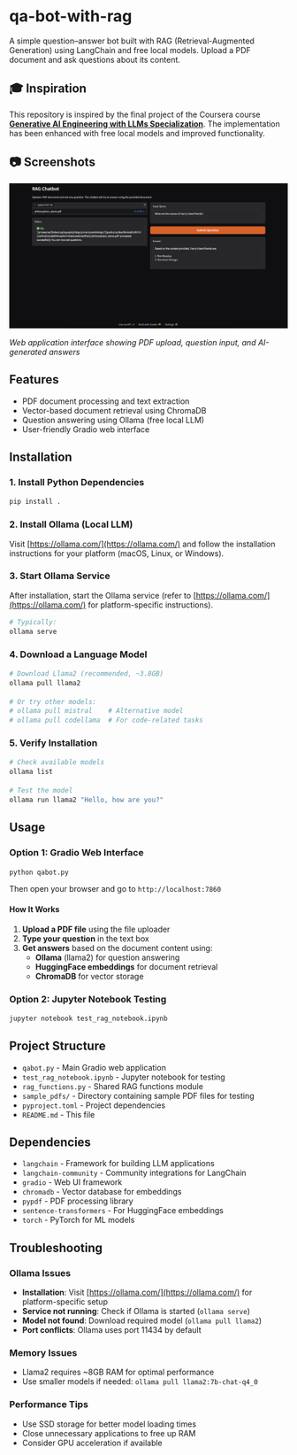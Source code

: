# qa-bot-with-rag

A simple question–answer bot built with RAG (Retrieval-Augmented Generation) using LangChain and free local models. Upload a PDF document and ask questions about its content.

## 🎓 Inspiration

This repository is inspired by the final project of the Coursera course [**Generative AI Engineering with LLMs Specialization**](https://www.coursera.org/specializations/generative-ai-engineering-with-llms). The implementation has been enhanced with free local models and improved functionality.

## 📷 Screenshots

<img src="./images/web_app_screenshot.png" alt="RAG Chatbot Web Interface" width="800">

*Web application interface showing PDF upload, question input, and AI-generated answers*

## Features

- PDF document processing and text extraction
- Vector-based document retrieval using ChromaDB
- Question answering using Ollama (free local LLM)
- User-friendly Gradio web interface

## Installation

### 1. Install Python Dependencies
```bash
pip install .
```

### 2. Install Ollama (Local LLM)

Visit [https://ollama.com/](https://ollama.com/) and follow the installation instructions for your platform (macOS, Linux, or Windows).

### 3. Start Ollama Service

After installation, start the Ollama service (refer to [https://ollama.com/](https://ollama.com/) for platform-specific instructions).

```bash
# Typically:
ollama serve
```

### 4. Download a Language Model
```bash
# Download Llama2 (recommended, ~3.8GB)
ollama pull llama2

# Or try other models:
# ollama pull mistral    # Alternative model
# ollama pull codellama  # For code-related tasks
```

### 5. Verify Installation
```bash
# Check available models
ollama list

# Test the model
ollama run llama2 "Hello, how are you?"
```

## Usage

### Option 1: Gradio Web Interface
```bash
python qabot.py
```
Then open your browser and go to `http://localhost:7860`

#### How It Works
1. **Upload a PDF file** using the file uploader
2. **Type your question** in the text box
3. **Get answers** based on the document content using:
   - **Ollama** (llama2) for question answering
   - **HuggingFace embeddings** for document retrieval
   - **ChromaDB** for vector storage

### Option 2: Jupyter Notebook Testing
```bash
jupyter notebook test_rag_notebook.ipynb
```

## Project Structure

- `qabot.py` - Main Gradio web application
- `test_rag_notebook.ipynb` - Jupyter notebook for testing
- `rag_functions.py` - Shared RAG functions module
- `sample_pdfs/` - Directory containing sample PDF files for testing
- `pyproject.toml` - Project dependencies
- `README.md` - This file

## Dependencies

- `langchain` - Framework for building LLM applications
- `langchain-community` - Community integrations for LangChain
- `gradio` - Web UI framework
- `chromadb` - Vector database for embeddings
- `pypdf` - PDF processing library
- `sentence-transformers` - For HuggingFace embeddings
- `torch` - PyTorch for ML models

## Troubleshooting

### Ollama Issues
- **Installation**: Visit [https://ollama.com/](https://ollama.com/) for platform-specific setup
- **Service not running**: Check if Ollama is started (`ollama serve`)
- **Model not found**: Download required model (`ollama pull llama2`)
- **Port conflicts**: Ollama uses port 11434 by default

### Memory Issues
- Llama2 requires ~8GB RAM for optimal performance
- Use smaller models if needed: `ollama pull llama2:7b-chat-q4_0`

### Performance Tips
- Use SSD storage for better model loading times
- Close unnecessary applications to free up RAM
- Consider GPU acceleration if available